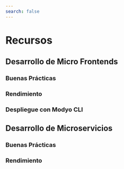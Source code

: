 ```yaml
---
search: false
---
```


# Recursos

## Desarrollo de Micro Frontends

### Buenas Prácticas

### Rendimiento


### Despliegue con Modyo CLI


## Desarrollo de Microservicios

### Buenas Prácticas



### Rendimiento


## 
